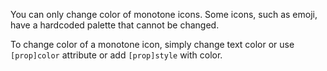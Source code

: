 You can only change color of monotone icons. Some icons, such as emoji, have a hardcoded palette that cannot be changed.

To change color of a monotone icon, simply change text color or use `[prop]color` attribute or add `[prop]style` with color.
